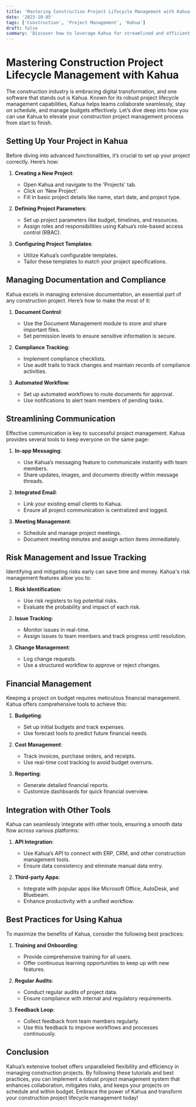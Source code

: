 ```yaml
---
title: 'Mastering Construction Project Lifecycle Management with Kahua'
date: '2023-10-05'
tags: ['Construction', 'Project Management', 'Kahua']
draft: false
summary: 'Discover how to leverage Kahua for streamlined and efficient management of construction projects from inception to completion.'
---
```


# Mastering Construction Project Lifecycle Management with Kahua

The construction industry is embracing digital transformation, and one software that stands out is Kahua. Known for its robust project lifecycle management capabilities, Kahua helps teams collaborate seamlessly, stay on schedule, and manage budgets effectively. Let’s dive deep into how you can use Kahua to elevate your construction project management process from start to finish.

## Setting Up Your Project in Kahua

Before diving into advanced functionalities, it’s crucial to set up your project correctly. Here’s how:

1. **Creating a New Project**:
    - Open Kahua and navigate to the 'Projects' tab.
    - Click on 'New Project'.
    - Fill in basic project details like name, start date, and project type.

2. **Defining Project Parameters**:
    - Set up project parameters like budget, timelines, and resources.
    - Assign roles and responsibilities using Kahua’s role-based access control (RBAC).

3. **Configuring Project Templates**:
    - Utilize Kahua’s configurable templates.
    - Tailor these templates to match your project specifications.

## Managing Documentation and Compliance

Kahua excels in managing extensive documentation, an essential part of any construction project. Here’s how to make the most of it:

1. **Document Control**:
    - Use the Document Management module to store and share important files.
    - Set permission levels to ensure sensitive information is secure.

2. **Compliance Tracking**:
    - Implement compliance checklists.
    - Use audit trails to track changes and maintain records of compliance activities.

3. **Automated Workflow**:
    - Set up automated workflows to route documents for approval.
    - Use notifications to alert team members of pending tasks.

## Streamlining Communication

Effective communication is key to successful project management. Kahua provides several tools to keep everyone on the same page:

1. **In-app Messaging**:
    - Use Kahua’s messaging feature to communicate instantly with team members.
    - Share updates, images, and documents directly within message threads.

2. **Integrated Email**:
    - Link your existing email clients to Kahua.
    - Ensure all project communication is centralized and logged.

3. **Meeting Management**:
    - Schedule and manage project meetings.
    - Document meeting minutes and assign action items immediately.

## Risk Management and Issue Tracking

Identifying and mitigating risks early can save time and money. Kahua's risk management features allow you to:

1. **Risk Identification**:
    - Use risk registers to log potential risks.
    - Evaluate the probability and impact of each risk.

2. **Issue Tracking**:
    - Monitor issues in real-time.
    - Assign issues to team members and track progress until resolution.

3. **Change Management**:
    - Log change requests.
    - Use a structured workflow to approve or reject changes.

## Financial Management

Keeping a project on budget requires meticulous financial management. Kahua offers comprehensive tools to achieve this:

1. **Budgeting**:
    - Set up initial budgets and track expenses.
    - Use forecast tools to predict future financial needs.

2. **Cost Management**:
    - Track invoices, purchase orders, and receipts.
    - Use real-time cost tracking to avoid budget overruns.

3. **Reporting**:
    - Generate detailed financial reports.
    - Customize dashboards for quick financial overview.

## Integration with Other Tools

Kahua can seamlessly integrate with other tools, ensuring a smooth data flow across various platforms:

1. **API Integration**:
    - Use Kahua’s API to connect with ERP, CRM, and other construction management tools.
    - Ensure data consistency and eliminate manual data entry.

2. **Third-party Apps**:
    - Integrate with popular apps like Microsoft Office, AutoDesk, and Bluebeam.
    - Enhance productivity with a unified workflow.

## Best Practices for Using Kahua

To maximize the benefits of Kahua, consider the following best practices:

1. **Training and Onboarding**:
    - Provide comprehensive training for all users.
    - Offer continuous learning opportunities to keep up with new features.

2. **Regular Audits**:
    - Conduct regular audits of project data.
    - Ensure compliance with internal and regulatory requirements.

3. **Feedback Loop**:
    - Collect feedback from team members regularly.
    - Use this feedback to improve workflows and processes continuously.

## Conclusion

Kahua’s extensive toolset offers unparalleled flexibility and efficiency in managing construction projects. By following these tutorials and best practices, you can implement a robust project management system that enhances collaboration, mitigates risks, and keeps your projects on schedule and within budget. Embrace the power of Kahua and transform your construction project lifecycle management today!
